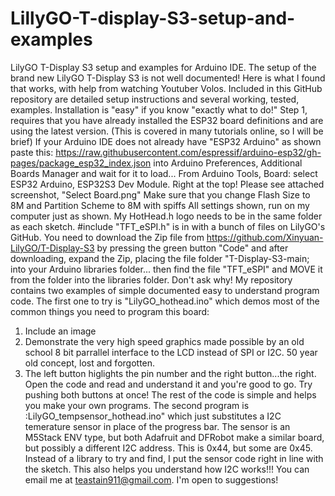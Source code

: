 # LillyGO-T-display-S3-setup-and-examples
LilyGO T-Display S3 setup and examples for Arduino IDE.
The setup of the brand new LilyGO T-Display S3 is not well documented!
Here is what I found that works, with help from watching Youtuber Volos.
Included in this GitHub repository are detailed setup instructions and several
 working, tested, examples.
Installation is "easy" if you know "exactly what to do!"
Step 1, requires that you have already installed the ESP32 board definitions and
are using the latest version. 
(This is covered in many tutorials online, so I will be brief)
If your Arduino IDE does not already have "ESP32 Arduino" as shown paste this:
https://raw.githubusercontent.com/espressif/arduino-esp32/gh-pages/package_esp32_index.json
into Arduino Preferences, Additional Boards Manager and wait for it to load...
From Arduino Tools, Board: select ESP32 Arduino, ESP32S3 Dev Module. Right at the top!
Please see attached screenshot, "Select Board.png"
Make sure that you change Flash Size to 8M and Partition Scheme to 8M with spiffs
All settings shown, run on my computer just as shown.
My HotHead.h logo needs to be in the same folder as each sketch.
#include "TFT_eSPI.h" is in with a bunch of files on LilyGO's GitHub. 
You need to download the Zip file from
https://github.com/Xinyuan-LilyGO/T-Display-S3 by pressing
the green button "Code" and after downloading, expand the Zip, placing 
the file folder "T-Display-S3-main; into your Arduino libraries folder...
then find the file "TFT_eSPI" and MOVE it from the folder into the libraries folder.
Don't ask why!
My repository contains two examples of simple documented easy to understand program code. 
The first one to try is "LilyGO_hothead.ino" which demos most of the common things you need to program this board:
1) Include an image
2) Demonstrate the very high speed graphics made possible by an old school 8 bit 
parrallel interface to the LCD instead of SPI or I2C. 50 year old concept, lost and forgotten.
3) The left button higlights the pin number and the right button...the right.
Open the code and read and understand it and you're good to go. 
Try pushing both buttons at once!
The rest of the code is simple and helps you make your own programs.
The second program is :LilyGO_tempsensor_hothead.ino" which just substitutes
a I2C temerature sensor in place of the progress bar.
The sensor is an M5Stack ENV type, but both Adafruit and DFRobot make a 
similar board, but possibly a different I2C address. This is 0x44, but some
are 0x45.
Instead of a library to try and find, I put the sensor code right in line
with the sketch. This also helps you understand how I2C works!!!
You can email me at teastain911@gmail.com.
I'm open to suggestions!
